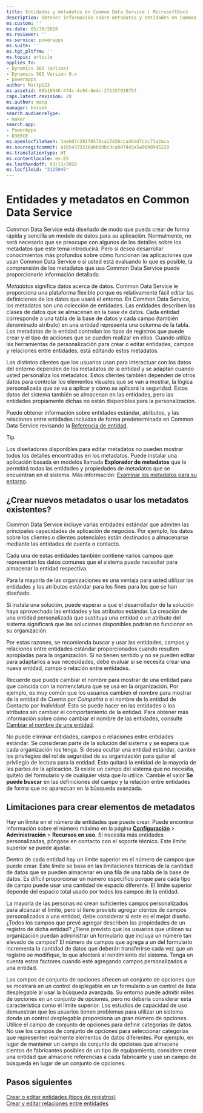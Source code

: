 ```yaml
---
title: Entidades y metadatos en Common Data Service | MicrosoftDocs
description: Obtener información sobre metadatos y entidades en Common Data Service
ms.custom: ''
ms.date: 05/30/2018
ms.reviewer: ''
ms.service: powerapps
ms.suite: ''
ms.tgt_pltfrm: ''
ms.topic: article
applies_to:
- Dynamics 365 (online)
- Dynamics 365 Version 9.x
- powerapps
author: Mattp123
ms.assetid: 88b18946-474c-4c94-8e4c-27532f930757
caps.latest.revision: 28
ms.author: matp
manager: kvivek
search.audienceType:
- maker
search.app:
- PowerApps
- D365CE
ms.openlocfilehash: 3aeb07c29178570ca17426cca46dd7cbc73a2aca
ms.sourcegitcommit: a1b54333338abbb0bc3ca0d7443a5a06b8945228
ms.translationtype: HT
ms.contentlocale: es-ES
ms.lasthandoff: 03/13/2020
ms.locfileid: "3125945"
---
```

# <a name="entities-and-metadata-in-common-data-service"></a>Entidades y metadatos en Common Data Service

Common Data Service está diseñado de modo que pueda crear de forma rápida y sencilla un modelo de datos para su aplicación. Normalmente, no será necesario que se preocupe con algunos de los detalles sobre los metadatos que este tema introducirá. Pero si desea desarrollar conocimientos más profundos sobre cómo funcionan las aplicaciones que usan Common Data Service o si usted está evaluando lo que es posible, la comprensión de los metadatos que usa Common Data Service puede proporcionarle información detallada.

*Metadatos* significa datos acerca de datos. Common Data Service le proporciona una plataforma flexible porque es relativamente fácil editar las definiciones de los datos que usará el entorno. En Common Data Service, los metadatos son una colección de entidades. Las entidades describen las clases de datos que se almacenan en la base de datos.  Cada entidad corresponde a una tabla de la base de datos y cada campo (también denominado atributo) en una entidad representa una columna de la tabla. Los metadatos de la entidad controlan los tipos de registros que puede crear y el tipo de acciones que se pueden realizar en ellos. Cuando utiliza las herramientas de personalización para crear o editar entidades, campos y relaciones entre entidades, está editando estos metadatos. 
  
Los distintos clientes que los usuarios usan para interactuar con los datos del entorno dependen de los metadatos de la entidad y se adaptan cuando usted personaliza los metadatos. Estos clientes también dependen de otros datos para controlar los elementos visuales que se van a mostrar, la lógica personalizada que se va a aplicar y cómo se aplicará la seguridad. Estos datos del sistema también se almacenan en las entidades, pero las entidades propiamente dichas no están disponibles para la personalización.

Puede obtener información sobre entidades estándar, atributos, y las relaciones entre entidades incluidas de forma predeterminada en Common Data Service revisando la [Referencia de entidad](/powerapps/developer/common-data-service/reference/about-entity-reference).

> [!TIP]
> Los diseñadores disponibles para editar metadatos no pueden mostrar todos los detalles encontrados en los metadatos. Puede instalar una aplicación basada en modelos llamada **Explorador de metadatos** que le permitirá todas las entidades y propiedades de metadatos que se encuentran en el sistema. Más información: [Examinar los metadatos para su entorno](https://docs.microsoft.com/dynamics365/customer-engagement/developer/browse-your-metadata).
  
<a name="BKMK_CreateNewOrUseExistingMetadata"></a>

## <a name="create-new-metadata-or-use-existing-metadata"></a>¿Crear nuevos metadatos o usar los metadatos existentes?

Common Data Service incluye varias entidades estándar que admiten las principales capacidades de aplicación de negocios. Por ejemplo, los datos sobre los clientes o clientes potenciales están destinados a almacenarse mediante las entidades de cuenta o contacto.  
  
Cada una de estas entidades también contiene varios campos que representan los datos comunes que el sistema puede necesitar para almacenar la entidad respectiva.  
  
Para la mayoría de las organizaciones es una ventaja para usted utilizar las entidades y los atributos estándar para los fines para los que se han diseñado. 
  
Si instala una solución, puede esperar a que el desarrollador de la solución haya aprovechado las entidades y los atributos estándar. La creación de una entidad personalizada que sustituya una entidad o un atributo del sistema significará que las soluciones disponibles podrían no funcionar en su organización.  
  
Por estas razones, se recomienda buscar y usar las entidades, campos y relaciones entre entidades estándar proporcionados cuando resulten apropiadas para la organización. Si no tienen sentido y no se pueden editar para adaptarlos a sus necesidades, debe evaluar si se necesita crear una nueva entidad, campo o relación entre entidades. 

<!--  Can we say this yet? 
    
> [!NOTE]
> The [Common Data Model](/powerapps/common-data-model/overview) will provide a capability to add additional standard entities. 

-->

Recuerde que puede cambiar el nombre para mostrar de una entidad para que coincida con la nomenclatura que se usa en la organización. Por ejemplo, es muy común que los usuarios cambien el nombre para mostrar de la entidad de Cuenta por *Compañía* o el nombre de la entidad de Contacto por *Individual*. Esto se puede hacer en las entidades o los atributos sin cambiar el comportamiento de la entidad. Para obtener más información sobre cómo cambiar el nombre de las entidades, consulte [Cambiar el nombre de una entidad](edit-entities.md#change-the-name-of-an-entity).
  
No puede eliminar entidades, campos o relaciones entre entidades estándar. Se consideran parte de la solución del sistema y se espera que cada organización los tenga. Si desea ocultar una entidad estándar, cambie los privilegios del rol de seguridad de su organización para quitar el privilegio de lectura para la entidad. Esto quitará la entidad de la mayoría de las partes de la aplicación. Si existe un campo del sistema que no necesita, quítelo del formulario y de cualquier vista que lo utilice. Cambie el valor **Se puede buscar** en las definiciones del campo y la relación entre entidades de forma que no aparezcan en la búsqueda avanzada. 
  
<a name="BKMK_LimitationsOnMetadata"></a>   

## <a name="limitations-on-creating-metadata-items"></a>Limitaciones para crear elementos de metadatos  

Hay un límite en el número de entidades que puede crear. Puede encontrar información sobre el número máximo en la página **[Configuración](../model-driven-apps/advanced-navigation.md#settings)** > **Administración** > **Recursos en uso**. Si necesita más entidades personalizadas, póngase en contacto con el soporte técnico. Este límite superior se puede ajustar.  
  
Dentro de cada entidad hay un límite superior en el número de campos que puede crear. Este límite se basa en las limitaciones técnicas de la cantidad de datos que se pueden almacenar en una fila de una tabla de la base de datos. Es difícil proporcionar un número específico porque para cada tipo de campo puede usar una cantidad de espacio diferente. El límite superior depende del espacio total usado por todos los campos de la entidad.  
  
La mayoría de las personas no crean suficientes campos personalizados para alcanzar el límite, pero si tiene previsto agregar cientos de campos personalizados a una entidad, debe considerar si este es el mejor diseño. ¿Todos los campos que prevé agregar describen las propiedades de un registro de dicha entidad? ¿Tiene previsto que los usuarios que utilicen su organización puedan administrar un formulario que incluya un número tan elevado de campos? El número de campos que agrega a un del formulario incrementa la cantidad de datos que deberán transferirse cada vez que un registro se modifique, lo que afectará al rendimiento del sistema. Tenga en cuenta estos factores cuando esté agregando campos personalizados a una entidad.  
  
Los campos de conjunto de opciones ofrecen un conjunto de opciones que se mostrará en un control desplegable en un formulario o un control de lista desplegable al usar la búsqueda avanzada. Su entorno puede admitir miles de opciones en un conjunto de opciones, pero no debería considerar esta característica como el límite superior. Los estudios de capacidad de uso demuestran que los usuarios tienen problemas para utilizar un sistema donde un control desplegable proporciona un gran número de opciones. Utilice el campo de conjunto de opciones para definir categorías de datos. No use los campos de conjunto de opciones para seleccionar categorías que representen realmente elementos de datos diferentes. Por ejemplo, en lugar de mantener un campo de conjunto de opciones que almacene cientos de fabricantes posibles de un tipo de equipamiento, considere crear una entidad que almacene referencias a cada fabricante y use un campo de búsqueda en lugar de un conjunto de opciones.  
  
## <a name="next-steps"></a>Pasos siguientes 

[Crear o editar entidades (tipos de registros)](create-edit-entities.md)<br />
[Crear y editar relaciones entre entidades](create-edit-entity-relationships.md)

